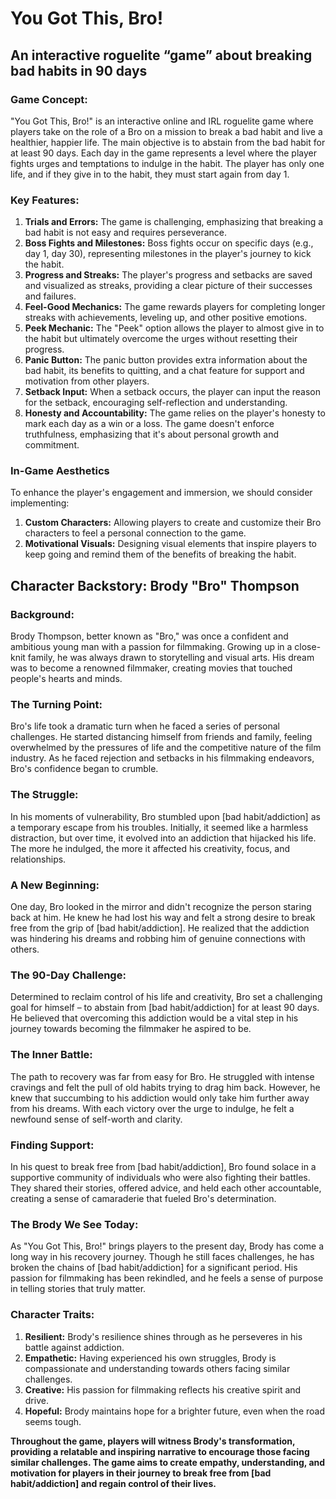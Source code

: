 # You Got This, Bro!

## An interactive roguelite “game” about breaking bad habits in 90 days

### Game Concept:
 "You Got This, Bro!" is an interactive online and IRL roguelite game where players take on the role of a Bro on a mission to break a bad habit and live a healthier, happier life. The main objective is to abstain from the bad habit for at least 90 days. Each day in the game represents a level where the player fights urges and temptations to indulge in the habit. The player has only one life, and if they give in to the habit, they must start again from day 1.

### Key Features:
1. **Trials and Errors:** The game is challenging, emphasizing that breaking a bad habit is not easy and requires perseverance.
2. **Boss Fights and Milestones:** Boss fights occur on specific days (e.g., day 1, day 30), representing milestones in the player's journey to kick the habit.
3. **Progress and Streaks:** The player's progress and setbacks are saved and visualized as streaks, providing a clear picture of their successes and failures.
4. **Feel-Good Mechanics:** The game rewards players for completing longer streaks with achievements, leveling up, and other positive emotions.
5. **Peek Mechanic:** The "Peek" option allows the player to almost give in to the habit but ultimately overcome the urges without resetting their progress.
6. **Panic Button:** The panic button provides extra information about the bad habit, its benefits to quitting, and a chat feature for support and motivation from other players.
7. **Setback Input:** When a setback occurs, the player can input the reason for the setback, encouraging self-reflection and understanding.
8. **Honesty and Accountability:** The game relies on the player's honesty to mark each day as a win or a loss. The game doesn't enforce truthfulness, emphasizing that it's about personal growth and commitment.

### In-Game Aesthetics
To enhance the player's engagement and immersion, we should consider implementing:

1. **Custom Characters:** Allowing players to create and customize their Bro characters to feel a personal connection to the game.
2. **Motivational Visuals:** Designing visual elements that inspire players to keep going and remind them of the benefits of breaking the habit.

## Character Backstory: Brody "Bro" Thompson

### Background:
Brody Thompson, better known as "Bro," was once a confident and ambitious young man with a passion for filmmaking. Growing up in a close-knit family, he was always drawn to storytelling and visual arts. His dream was to become a renowned filmmaker, creating movies that touched people's hearts and minds.

### The Turning Point:
Bro's life took a dramatic turn when he faced a series of personal challenges. He started distancing himself from friends and family, feeling overwhelmed by the pressures of life and the competitive nature of the film industry. As he faced rejection and setbacks in his filmmaking endeavors, Bro's confidence began to crumble.

### The Struggle:
In his moments of vulnerability, Bro stumbled upon [bad habit/addiction] as a temporary escape from his troubles. Initially, it seemed like a harmless distraction, but over time, it evolved into an addiction that hijacked his life. The more he indulged, the more it affected his creativity, focus, and relationships.

### A New Beginning:
One day, Bro looked in the mirror and didn't recognize the person staring back at him. He knew he had lost his way and felt a strong desire to break free from the grip of [bad habit/addiction]. He realized that the addiction was hindering his dreams and robbing him of genuine connections with others.

### The 90-Day Challenge:
Determined to reclaim control of his life and creativity, Bro set a challenging goal for himself – to abstain from [bad habit/addiction] for at least 90 days. He believed that overcoming this addiction would be a vital step in his journey towards becoming the filmmaker he aspired to be.

### The Inner Battle:
The path to recovery was far from easy for Bro. He struggled with intense cravings and felt the pull of old habits trying to drag him back. However, he knew that succumbing to his addiction would only take him further away from his dreams. With each victory over the urge to indulge, he felt a newfound sense of self-worth and clarity.

### Finding Support:
In his quest to break free from [bad habit/addiction], Bro found solace in a supportive community of individuals who were also fighting their battles. They shared their stories, offered advice, and held each other accountable, creating a sense of camaraderie that fueled Bro's determination.

### The Brody We See Today:
As "You Got This, Bro!" brings players to the present day, Brody has come a long way in his recovery journey. Though he still faces challenges, he has broken the chains of [bad habit/addiction] for a significant period. His passion for filmmaking has been rekindled, and he feels a sense of purpose in telling stories that truly matter.

### Character Traits:
1. **Resilient:** Brody's resilience shines through as he perseveres in his battle against addiction.
2. **Empathetic:** Having experienced his own struggles, Brody is compassionate and understanding towards others facing similar challenges.
3. **Creative:** His passion for filmmaking reflects his creative spirit and drive.
4. **Hopeful:** Brody maintains hope for a brighter future, even when the road seems tough.

**Throughout the game, players will witness Brody's transformation, providing a relatable and inspiring narrative to encourage those facing similar challenges. The game aims to create empathy, understanding, and motivation for players in their journey to break free from [bad habit/addiction] and regain control of their lives.**

